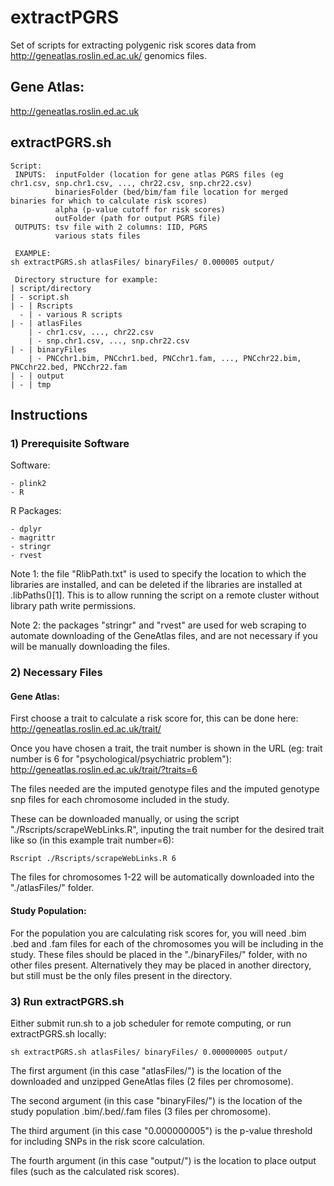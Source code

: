 # extractPGRS

   Set of scripts for extracting polygenic risk scores data from http://geneatlas.roslin.ed.ac.uk/ genomics files.

## Gene Atlas: 

   http://geneatlas.roslin.ed.ac.uk

## extractPGRS.sh
```
Script:
 INPUTS:  inputFolder (location for gene atlas PGRS files (eg chr1.csv, snp.chr1.csv, ..., chr22.csv, snp.chr22.csv)
          binariesFolder (bed/bim/fam file location for merged binaries for which to calculate risk scores)
          alpha (p-value cutoff for risk scores)
          outFolder (path for output PGRS file)
 OUTPUTS: tsv file with 2 columns: IID, PGRS
          various stats files

 EXAMPLE:
sh extractPGRS.sh atlasFiles/ binaryFiles/ 0.000005 output/
```

```
 Directory structure for example:
| script/directory
| - script.sh
| - | Rscripts
  - | - various R scripts
| - | atlasFiles
    | - chr1.csv, ..., chr22.csv
    | - snp.chr1.csv, ..., snp.chr22.csv
| - | binaryFiles
    | - PNCchr1.bim, PNCchr1.bed, PNCchr1.fam, ..., PNCchr22.bim, PNCchr22.bed, PNCchr22.fam
| - | output
| - | tmp
```

## Instructions

### 1) Prerequisite Software

   Software:
```
- plink2
- R
```

   R Packages:
```
- dplyr
- magrittr
- stringr
- rvest
```

   Note 1: the file "RlibPath.txt" is used to specify the location to which the libraries are installed, and can be deleted if the libraries are installed at .libPaths()[1]. This is to allow running the script on a remote cluster without library path write permissions.

   Note 2: the packages "stringr" and "rvest" are used for web scraping to automate downloading of the GeneAtlas files, and are not necessary if you will be manually downloading the files.

### 2) Necessary Files

#### Gene Atlas:

   First choose a trait to calculate a risk score for, this can be done here: http://geneatlas.roslin.ed.ac.uk/trait/

   Once you have chosen a trait, the trait number is shown in the URL (eg: trait number is 6 for "psychological/psychiatric problem"): http://geneatlas.roslin.ed.ac.uk/trait/?traits=6 

   The files needed are the imputed genotype files and the imputed genotype snp files for each chromosome included in the study.

   These can be downloaded manually, or using the script "./Rscripts/scrapeWebLinks.R", inputing the trait number for the desired trait like so (in this example trait number=6):
```
Rscript ./Rscripts/scrapeWebLinks.R 6
```

The files for chromosomes 1-22 will be automatically downloaded into the "./atlasFiles/" folder.

#### Study Population:

   For the population you are calculating risk scores for, you will need .bim .bed and .fam files for each of the chromosomes you will be including in the study. These files should be placed in the "./binaryFiles/" folder, with no other files present. Alternatively they may be placed in another directory, but still must be the only files present in the directory.

### 3) Run extractPGRS.sh

   Either submit run.sh to a job scheduler for remote computing, or run extractPGRS.sh locally:
```
sh extractPGRS.sh atlasFiles/ binaryFiles/ 0.000000005 output/
```

   The first argument (in this case "atlasFiles/") is the location of the downloaded and unzipped GeneAtlas files (2 files per chromosome). 
   
   The second argument (in this case "binaryFiles/") is the location of the study population .bim/.bed/.fam files (3 files per chromosome).

   The third argument (in this case "0.000000005") is the p-value threshold for including SNPs in the risk score calculation.

   The fourth argument (in this case "output/") is the location to place output files (such as the calculated risk scores).
